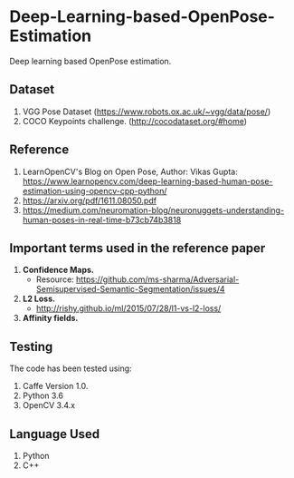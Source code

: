 # Deep-Learning-based-OpenPose-Estimation
Deep learning based OpenPose estimation.  

## Dataset

1. VGG Pose Dataset (https://www.robots.ox.ac.uk/~vgg/data/pose/)
2. COCO Keypoints challenge. (http://cocodataset.org/#home)

## Reference

1. LearnOpenCV's Blog on Open Pose, Author: Vikas Gupta: https://www.learnopencv.com/deep-learning-based-human-pose-estimation-using-opencv-cpp-python/
2. https://arxiv.org/pdf/1611.08050.pdf
3. https://medium.com/neuromation-blog/neuronuggets-understanding-human-poses-in-real-time-b73cb74b3818

## Important terms used in the reference paper

1. **Confidence Maps.**
    * Resource: https://github.com/ms-sharma/Adversarial-Semisupervised-Semantic-Segmentation/issues/4
2. **L2 Loss.**
    * http://rishy.github.io/ml/2015/07/28/l1-vs-l2-loss/
3. **Affinity fields.**

## Testing

The code has been tested using:

1. Caffe Version 1.0.  
2. Python 3.6
3. OpenCV 3.4.x

## Language Used

1. Python
2. C++


